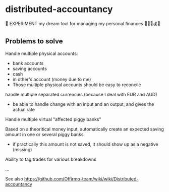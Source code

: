 # distributed-accountancy
🏦 EXPERIMENT my dream tool for managing my personal finances 👨🏻‍💻💰💶


## Problems to solve

Handle multiple physical accounts:
- bank accounts
- saving accounts
- cash
- in other's account (money due to me)
- Those multiple physical accounts should be easy to reconcile


handle multiple separated currencies (because I deal with EUR and AUD)
- be able to handle change with an input and an output, and gives the actual rate


Handle multiple virtual "affected piggy banks"


Based on a theoritical money input, automatically create an expected saving amount in one or several piggy banks
- if practically this amount is not saved, it should show up as a negative (missing)


Ability to tag trades for various breakdowns

...


See also https://github.com/Offirmo-team/wiki/wiki/Distributed-accountancy
